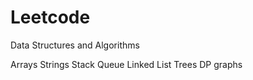 # Leetcode

Data Structures and Algorithms

  Arrays
  Strings
  Stack
  Queue
  Linked List
  Trees
  DP 
  graphs
   
